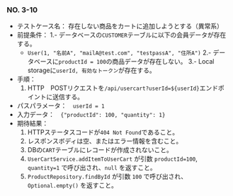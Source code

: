 ### NO. 3-10

- テストケース名： 存在しない商品をカートに追加しようとする（異常系）
- 前提条件：
  1.- データベースの`CUSTOMER`テーブルに以下の会員データが存在する。
  - `User(1, "名前A", "mailA@test.com", "testpassA", "住所A")`
  2.- データベースに`productId = 100`の商品データが存在しない。
  3.- Local storageに`userId, 有効なトークン`が存在する。
- 手順：
  1. HTTP　POSTリクエストを`/api/usercart?userId=${userId}`エンドポイントに送信する。
- パスパラメータ：　`userId = 1`
- 入力データ：　`{"productId": 100, "quantity": 1}`
- 期待結果：
  1. HTTPステータスコードが`404 Not Found`であること。
  2. レスポンスボディは空、またはエラー情報を含むこと。
  3. DBの`CART`テーブルにレコードが作成されないこと。
  4. `UserCartService.addItemToUserCart` が引数 `productId=100`, `quantity=1` で呼び出され、`null` を返すこと。
  5. `ProductRepository.findById` が引数 `100` で呼び出され、`Optional.empty()` を返すこと。
   